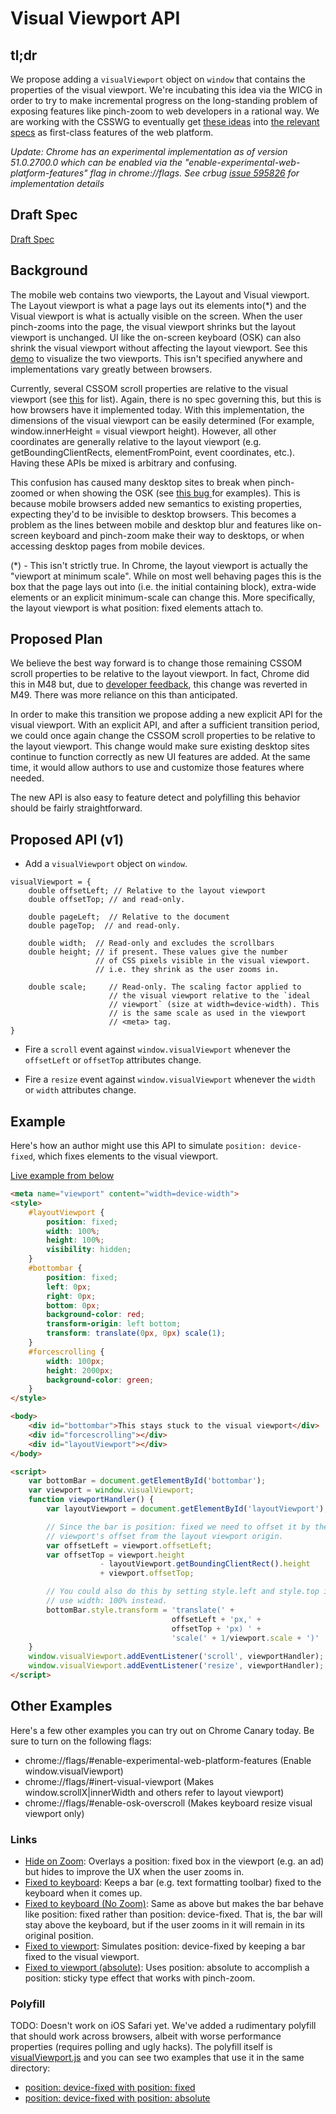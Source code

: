 # Visual Viewport API

## tl;dr

We propose adding a `visualViewport` object on `window` that contains the
properties of the visual viewport.  We're incubating this idea via the WICG in
order to try to make incremental progress on the long-standing problem of
exposing features like pinch-zoom to web developers in a rational way.  We are
working with the CSSWG to eventually get [these
ideas](https://github.com/w3c/csswg-drafts/issues/206) into [the relevant
specs](https://github.com/w3c/csswg-drafts/issues/505) as first-class features
of the web platform.

_Update: Chrome has an experimental implementation as of version 51.0.2700.0
which can be enabled via the "enable-experimental-web-platform-features" flag
in chrome://flags. See crbug [issue 595826](http://crbug.com/595826) for
implementation details_

## Draft Spec

[Draft Spec](https://wicg.github.io/ViewportAPI/spec.html)

## Background

The mobile web contains two viewports, the Layout and Visual viewport. The
Layout viewport is what a page lays out its elements into(*) and the Visual
viewport is what is actually visible on the screen. When the user pinch-zooms
into the page, the visual viewport shrinks but the layout viewport is
unchanged. UI like the on-screen keyboard (OSK) can also shrink the visual
viewport without affecting the layout viewport. See this
[demo](http://bokand.github.io/viewport/index.html) to visualize the two
viewports. This isn't specified anywhere and implementations vary greatly
between browsers.

Currently, several CSSOM scroll properties are relative to the visual viewport
(see
[this](https://docs.google.com/document/d/1ZzzvA_AuMDa_nlwIc9PdpzfIXsgrOZDixFvEFwrfXJM/edit#)
for list). Again, there is no spec governing this, but this is how browsers
  have it implemented today. With this implementation, the dimensions of the
  visual viewport can be easily determined (For example, window.innerHeight =
  visual viewport height). However, all other coordinates are generally
  relative to the layout viewport (e.g. getBoundingClientRects,
  elementFromPoint, event coordinates, etc.). Having these APIs be mixed is
  arbitrary and confusing.

This confusion has caused many desktop sites to break when pinch-zoomed or when
showing the OSK (see [this bug ](http://crbug.com/489206) for examples). This
is because mobile browsers added new semantics to existing properties,
expecting they'd to be invisible to desktop browsers. This becomes a problem as
the lines between mobile and desktop blur and features like on-screen keyboard
and pinch-zoom make their way to desktops, or when accessing desktop pages from
mobile devices.

(*) - This isn't strictly true. In Chrome, the layout viewport is actually the
"viewport at minimum scale". While on most well behaving pages this is the box
that the page lays out into (i.e. the initial containing block), extra-wide
elements or an explicit minimum-scale can change this. More specifically, the
layout viewport is what position: fixed elements attach to.

## Proposed Plan

We believe the best way forward is to change those remaining CSSOM scroll
properties to be relative to the layout viewport. In fact, Chrome did this in
M48 but, due to [developer feedback](http://crbug.com/571297), this change was
reverted in M49. There was more reliance on this than anticipated.

In order to make this transition we propose adding a new explicit API for the
visual viewport. With an explicit API, and after a sufficient transition
period, we could once again change the CSSOM scroll properties to be relative
to the layout viewport. This change would make sure existing desktop sites
continue to function correctly as new UI features are added. At the same time,
it would allow authors to use and customize those features where needed.

The new API is also easy to feature detect and polyfilling this behavior should
be fairly straightforward.

## Proposed API (v1)

  * Add a `visualViewport` object on `window`.

```
visualViewport = {
    double offsetLeft; // Relative to the layout viewport
    double offsetTop; // and read-only.

    double pageLeft;  // Relative to the document
    double pageTop;  // and read-only.

    double width;  // Read-only and excludes the scrollbars
    double height; // if present. These values give the number
                   // of CSS pixels visible in the visual viewport.
                   // i.e. they shrink as the user zooms in.

    double scale;     // Read-only. The scaling factor applied to
                      // the visual viewport relative to the `ideal
                      // viewport` (size at width=device-width). This
                      // is the same scale as used in the viewport
                      // <meta> tag.
}
```

  * Fire a `scroll` event against `window.visualViewport` whenever the `offsetLeft` or `offsetTop` attributes change.

  * Fire a `resize` event against `window.visualViewport` whenever the `width` or `width` attributes change.

## Example

Here's how an author might use this API to simulate `position: device-fixed`, which fixes elements to the visual viewport.

[Live example from below](https://wicg.github.io/ViewportAPI/examples/fixed-to-viewport.html)

```html
<meta name="viewport" content="width=device-width">
<style>
    #layoutViewport {
        position: fixed;
        width: 100%;
        height: 100%;
        visibility: hidden;
    }
    #bottombar {
        position: fixed;
        left: 0px;
        right: 0px;
        bottom: 0px;
        background-color: red;
        transform-origin: left bottom;
        transform: translate(0px, 0px) scale(1);
    }
    #forcescrolling {
        width: 100px;
        height: 2000px;
        background-color: green;
    }
</style>

<body>
    <div id="bottombar">This stays stuck to the visual viewport</div>
    <div id="forcescrolling"></div>
    <div id="layoutViewport"></div>
</body>

<script>
    var bottomBar = document.getElementById('bottombar');
    var viewport = window.visualViewport;
    function viewportHandler() {
        var layoutViewport = document.getElementById('layoutViewport');

        // Since the bar is position: fixed we need to offset it by the visual
        // viewport's offset from the layout viewport origin.
        var offsetLeft = viewport.offsetLeft;
        var offsetTop = viewport.height
                    - layoutViewport.getBoundingClientRect().height
                    + viewport.offsetTop;

        // You could also do this by setting style.left and style.top if you
        // use width: 100% instead.
        bottomBar.style.transform = 'translate(' +
                                    offsetLeft + 'px,' +
                                    offsetTop + 'px) ' +
                                    'scale(' + 1/viewport.scale + ')'
    }
    window.visualViewport.addEventListener('scroll', viewportHandler);
    window.visualViewport.addEventListener('resize', viewportHandler);
</script>
```
## Other Examples

Here's a few other examples you can try out on Chrome Canary today. Be sure to turn on the following flags:

  * chrome://flags/#enable-experimental-web-platform-features (Enable window.visualViewport)
  * chrome://flags/#inert-visual-viewport (Makes window.scrollX|innerWidth and others refer to layout viewport)
  * chrome://flags/#enable-osk-overscroll (Makes keyboard resize visual viewport only)

### Links

  * [Hide on Zoom](https://wicg.github.io/ViewportAPI/examples/hide-on-zoom.html): Overlays a position: fixed
    box in the viewport (e.g. an ad) but hides to improve the UX when the user zooms in.
  * [Fixed to keyboard](https://wicg.github.io/ViewportAPI/examples/fixed-to-keyboard.html): Keeps a bar (e.g.
    text formatting toolbar) fixed to the keyboard when it comes up.
  * [Fixed to keyboard (No Zoom)](https://wicg.github.io/ViewportAPI/examples/fixed-to-keyboard-no-zoom.html):
    Same as above but makes the bar behave like position: fixed rather than position: device-fixed. That is, the
    bar will stay above the keyboard, but if the user zooms in it will remain in its original position.
  * [Fixed to viewport](https://wicg.github.io/ViewportAPI/examples/fixed-to-viewport.html): Simulates position:
    device-fixed by keeping a bar fixed to the visual viewport.
  * [Fixed to viewport (absolute)](https://wicg.github.io/ViewportAPI/examples/absolute-fixed-to-viewport.html):
    Uses position: absolute to accomplish a position: sticky type effect that works with pinch-zoom.

### Polyfill

  TODO: Doesn't work on iOS Safari yet.
  We've added a rudimentary polyfill that should work across browsers, albeit with worse
  performance properties (requires polling and ugly hacks). The polyfill itself is
  [visualViewport.js](https://github.com/WICG/ViewportAPI/blob/gh-pages/polyfill/visualViewport.js)
  and you can see two examples that use it in the same directory:

  * [position: device-fixed with position: fixed](https://wicg.github.io/ViewportAPI/polyfill/vvapi-fix.html)
  * [position: device-fixed with position: absolute](https://wicg.github.io/ViewportAPI/polyfill/vvapi-abs.html)

